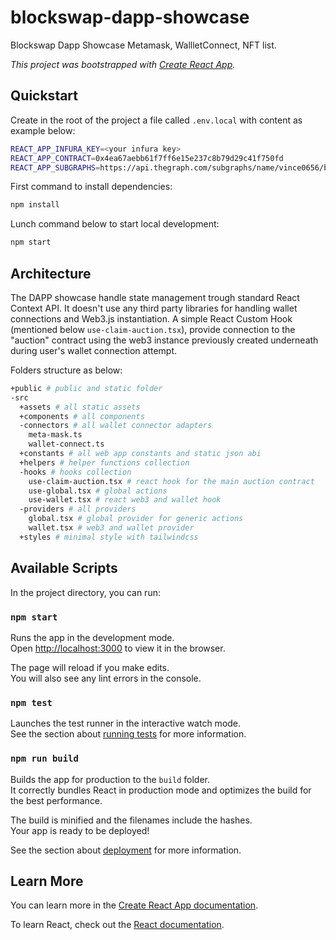 # blockswap-dapp-showcase

Blockswap Dapp Showcase Metamask, WallletConnect, NFT list.

_This project was bootstrapped with [Create React App](https://github.com/facebook/create-react-app)._

## Quickstart

Create in the root of the project a file called `.env.local` with content as example below:

```bash
REACT_APP_INFURA_KEY=<your infura key>
REACT_APP_CONTRACT=0x4ea67aebb61f7ff6e15e237c8b79d29c41f750fd
REACT_APP_SUBGRAPHS=https://api.thegraph.com/subgraphs/name/vince0656/brand-central
```

First command to install dependencies:

```bash
npm install
```

Lunch command below to start local development:

```bash
npm start
```

## Architecture

The DAPP showcase handle state management trough standard React Context API. It doesn't use any third party libraries for handling wallet connections and Web3.js instantiation. A simple React Custom Hook (mentioned below `use-claim-auction.tsx`), provide connection to the "auction" contract using the web3 instance previously created underneath during user's wallet connection attempt.

Folders structure as below:

```bash
+public # public and static folder
-src
  +assets # all static assets
  +components # all components
  -connectors # all wallet connector adapters
    meta-mask.ts
    wallet-connect.ts
  +constants # all web app constants and static json abi
  +helpers # helper functions collection
  -hooks # hooks collection
    use-claim-auction.tsx # react hook for the main auction contract
    use-global.tsx # global actions
    use-wallet.tsx # react web3 and wallet hook
  -providers # all providers
    global.tsx # global provider for generic actions
    wallet.tsx # web3 and wallet provider
  +styles # minimal style with tailwindcss
```

## Available Scripts

In the project directory, you can run:

### `npm start`

Runs the app in the development mode.\
Open [http://localhost:3000](http://localhost:3000) to view it in the browser.

The page will reload if you make edits.\
You will also see any lint errors in the console.

### `npm test`

Launches the test runner in the interactive watch mode.\
See the section about [running tests](https://facebook.github.io/create-react-app/docs/running-tests) for more information.

### `npm run build`

Builds the app for production to the `build` folder.\
It correctly bundles React in production mode and optimizes the build for the best performance.

The build is minified and the filenames include the hashes.\
Your app is ready to be deployed!

See the section about [deployment](https://facebook.github.io/create-react-app/docs/deployment) for more information.

## Learn More

You can learn more in the [Create React App documentation](https://facebook.github.io/create-react-app/docs/getting-started).

To learn React, check out the [React documentation](https://reactjs.org/).
